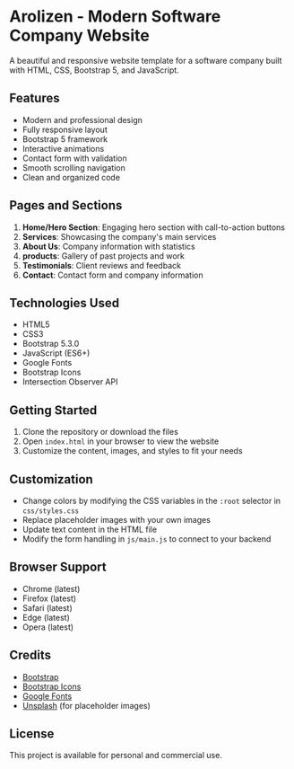 # Arolizen - Modern Software Company Website

A beautiful and responsive website template for a software company built with HTML, CSS, Bootstrap 5, and JavaScript.

## Features

- Modern and professional design
- Fully responsive layout
- Bootstrap 5 framework
- Interactive animations
- Contact form with validation
- Smooth scrolling navigation
- Clean and organized code

## Pages and Sections

1. **Home/Hero Section**: Engaging hero section with call-to-action buttons
2. **Services**: Showcasing the company's main services
3. **About Us**: Company information with statistics
4. **products**: Gallery of past projects and work
5. **Testimonials**: Client reviews and feedback
6. **Contact**: Contact form and company information

## Technologies Used

- HTML5
- CSS3
- Bootstrap 5.3.0
- JavaScript (ES6+)
- Google Fonts
- Bootstrap Icons
- Intersection Observer API

## Getting Started

1. Clone the repository or download the files
2. Open `index.html` in your browser to view the website
3. Customize the content, images, and styles to fit your needs

## Customization

- Change colors by modifying the CSS variables in the `:root` selector in `css/styles.css`
- Replace placeholder images with your own images
- Update text content in the HTML file
- Modify the form handling in `js/main.js` to connect to your backend

## Browser Support

- Chrome (latest)
- Firefox (latest)
- Safari (latest)
- Edge (latest)
- Opera (latest)

## Credits

- [Bootstrap](https://getbootstrap.com/)
- [Bootstrap Icons](https://icons.getbootstrap.com/)
- [Google Fonts](https://fonts.google.com/)
- [Unsplash](https://unsplash.com/) (for placeholder images)

## License

This project is available for personal and commercial use. 